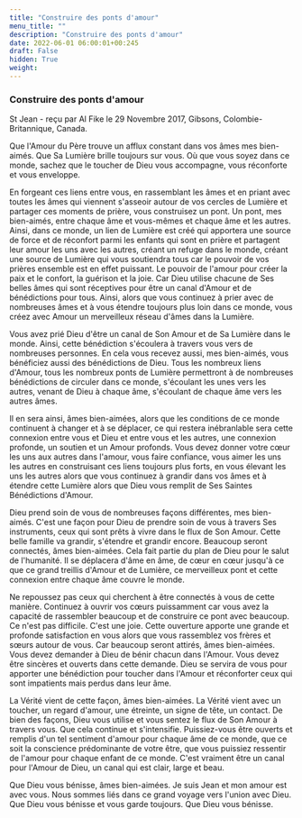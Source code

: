 ```yaml
---
title: "Construire des ponts d'amour"
menu_title: ""
description: "Construire des ponts d'amour"
date: 2022-06-01 06:00:01+00:245
draft: False
hidden: True
weight:
---
```

### Construire des ponts d'amour

St Jean - reçu par Al Fike le 29 Novembre 2017, Gibsons, Colombie-Britannique, Canada.

Que l'Amour du Père trouve un afflux constant dans vos âmes mes bien-aimés. Que Sa Lumière brille toujours sur vous. Où que vous soyez dans ce monde, sachez que le toucher de Dieu vous accompagne, vous réconforte et vous enveloppe.

En forgeant ces liens entre vous, en rassemblant les âmes et en priant avec toutes les âmes qui viennent s'asseoir autour de vos cercles de Lumière et partager ces moments de prière, vous construisez un pont. Un pont, mes bien-aimés, entre chaque âme et vous-mêmes et chaque âme et les autres. Ainsi, dans ce monde, un lien de Lumière est créé qui apportera une source de force et de réconfort parmi les enfants qui sont en prière et partagent leur amour les uns avec les autres, créant un refuge dans le monde, créant une source de Lumière qui vous soutiendra tous car le pouvoir de vos prières ensemble est en effet puissant. Le pouvoir de l'amour pour créer la paix et le confort, la guérison et la joie. Car Dieu utilise chacune de Ses belles âmes qui sont réceptives pour être un canal d'Amour et de bénédictions pour tous. Ainsi, alors que vous continuez à prier avec de nombreuses âmes et à vous étendre toujours plus loin dans ce monde, vous créez avec Amour un merveilleux réseau d'âmes dans la Lumière.

Vous avez prié Dieu d'être un canal de Son Amour et de Sa Lumière dans le monde. Ainsi, cette bénédiction s'écoulera à travers vous vers de nombreuses personnes. En cela vous recevez aussi, mes bien-aimés, vous bénéficiez aussi des bénédictions de Dieu. Tous les nombreux liens d'Amour, tous les nombreux ponts de Lumière permettront à de nombreuses bénédictions de circuler dans ce monde, s'écoulant les unes vers les autres, venant de Dieu à chaque âme, s'écoulant de chaque âme vers les autres âmes.

Il en sera ainsi, âmes bien-aimées, alors que les conditions de ce monde continuent à changer et à se déplacer, ce qui restera inébranlable sera cette connexion entre vous et Dieu et entre vous et les autres, une connexion profonde, un soutien et un Amour profonds. Vous devez donner votre cœur les uns aux autres dans l'amour, vous faire confiance, vous aimer les uns les autres en construisant ces liens toujours plus forts, en vous élevant les uns les autres alors que vous continuez à grandir dans vos âmes et à étendre cette Lumière alors que Dieu vous remplit de Ses Saintes Bénédictions d'Amour.

Dieu prend soin de vous de nombreuses façons différentes, mes bien-aimés. C'est une façon pour Dieu de prendre soin de vous à travers Ses instruments, ceux qui sont prêts à vivre dans le flux de Son Amour. Cette belle famille va grandir, s'étendre et grandir encore. Beaucoup seront connectés, âmes bien-aimées. Cela fait partie du plan de Dieu pour le salut de l'humanité. Il se déplacera d'âme en âme, de cœur en cœur jusqu'à ce que ce grand treillis d'Amour et de Lumière, ce merveilleux pont et cette connexion entre chaque âme couvre le monde.

Ne repoussez pas ceux qui cherchent à être connectés à vous de cette manière. Continuez à ouvrir vos cœurs puissamment car vous avez la capacité de rassembler beaucoup et de construire ce pont avec beaucoup. Ce n'est pas difficile. C'est une joie. Cette ouverture apporte une grande et profonde satisfaction en vous alors que vous rassemblez vos frères et sœurs autour de vous. Car beaucoup seront attirés, âmes bien-aimées. Vous devez demander à Dieu de bénir chacun dans l'Amour. Vous devez être sincères et ouverts dans cette demande. Dieu se servira de vous pour apporter une bénédiction pour toucher dans l'Amour et réconforter ceux qui sont impatients mais perdus dans leur âme. 

La Vérité vient de cette façon, âmes bien-aimées. La Vérité vient avec un toucher, un regard d'amour, une étreinte, un signe de tête, un contact. De bien des façons, Dieu vous utilise et vous sentez le flux de Son Amour à travers vous. Que cela continue et s'intensifie. Puissiez-vous être ouverts et remplis d'un tel sentiment d'amour pour chaque âme de ce monde, que ce soit la conscience prédominante de votre être, que vous puissiez ressentir de l'amour pour chaque enfant de ce monde. C'est vraiment être un canal pour l'Amour de Dieu, un canal qui est clair, large et beau.

Que Dieu vous bénisse, âmes bien-aimées. Je suis Jean et mon amour est avec vous. Nous sommes liés dans ce grand voyage vers l'union avec Dieu. Que Dieu vous bénisse et vous garde toujours. Que Dieu vous bénisse.
